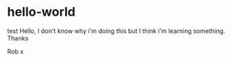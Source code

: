 # hello-world
test
Hello, I don't know why i'm doing this but I think i'm learning something.
Thanks

Rob
x
